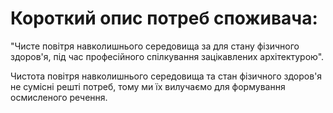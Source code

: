 # Короткий опис потреб споживача:
"Чисте повітря навколишнього середовища за для стану фізичного здоров'я, під час професійного спілкування зацікавлених архітектурою".

Чистота повітря навколишнього середовища та стан фізичного здоров'я не сумісні решті потреб, тому ми їх вилучаємо для формування осмисленого речення. 


